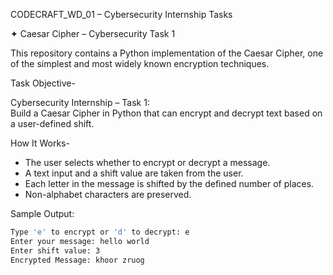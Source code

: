 CODECRAFT_WD_01 – Cybersecurity Internship Tasks


✦ Caesar Cipher – Cybersecurity Task 1

This repository contains a Python implementation of the Caesar Cipher, one of the simplest and most widely known encryption techniques.

Task Objective-

Cybersecurity Internship – Task 1:  
Build a Caesar Cipher in Python that can encrypt and decrypt text based on a user-defined shift.

How It Works-

- The user selects whether to encrypt or decrypt a message.  
- A text input and a shift value are taken from the user.  
- Each letter in the message is shifted by the defined number of places.  
- Non-alphabet characters are preserved.

Sample Output:

```bash
Type 'e' to encrypt or 'd' to decrypt: e  
Enter your message: hello world  
Enter shift value: 3  
Encrypted Message: khoor zruog


